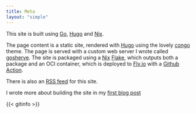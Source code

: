 ```yaml
---
title: Meta
layout: "simple"
---
```


This site is built using [Go], [Hugo] and [Nix].

The page content is a static site, rendered with [Hugo] using the lovely [congo] theme. The page
is served with a custom web server I wrote called [gosherve]. The site is packaged using a [Nix]
[Flake], which outputs both a package and an OCI container, which is deployed to [Fly.io] with a
[Github Action].

There is also an [RSS feed](https://jnsgr.uk/index.xml) for this site.

I wrote more about building the site in my [first blog
post](https://jnsgr.uk/2024/01/building-a-blog-with-go-nix-hugo/)

{{< gitinfo >}}

[congo]: https://jpanther.github.io/congo/
[Flake]: https://nixos.wiki/wiki/Flakes
[Fly.io]: https://fly.io
[Github Action]: https://github.com/jnsgruk/jnsgr.uk/blob/main/.github/workflows/publish.yaml
[Go]: https://go.dev/
[gosherve]: https://github.com/jnsgruk/gosherve
[Hugo]: https://gohugo.io
[Nix]: https://nixos.org/
